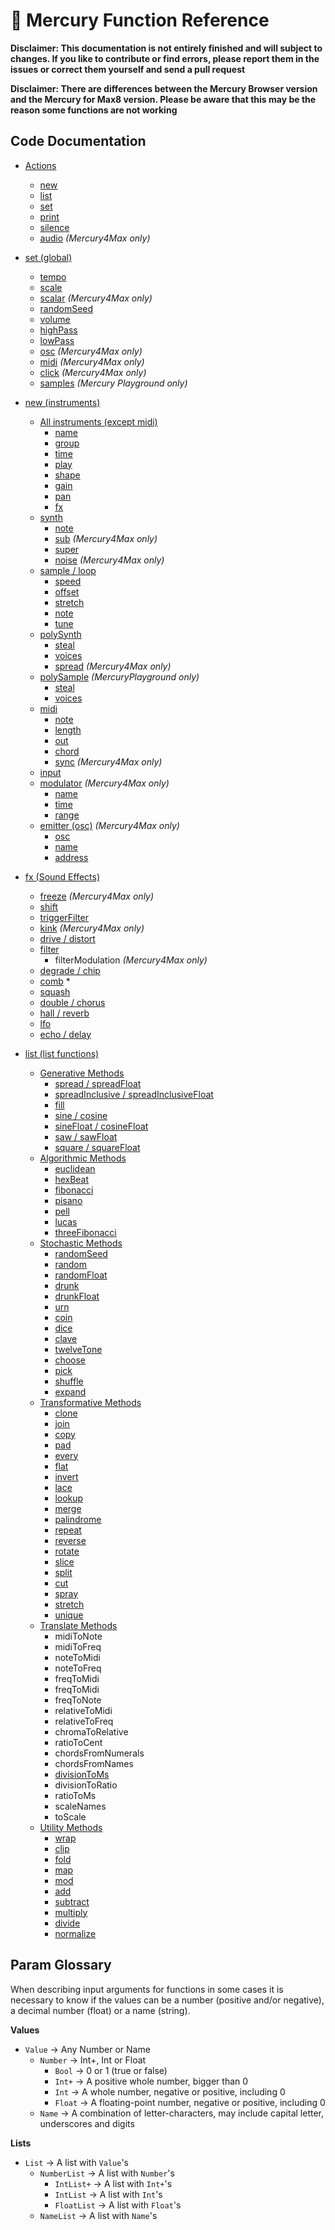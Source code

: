 # 📖 Mercury Function Reference

**Disclaimer: This documentation is not entirely finished and will subject to changes. If you like to contribute or find errors, please report them in the issues or correct them yourself and send a pull request**

**Disclaimer: There are differences between the Mercury Browser version and the Mercury for Max8 version. Please be aware that this may be the reason some functions are not working**

## Code Documentation

- [Actions](./00-general.md)
	- [new](./00-general.md#new)
	- [list](./00-general.md#list)
	- [set](./00-general.md#set)
	- [print](./00-general.md#print)
	- [silence](./00-general.md#silence)
	- [audio](./00-general.md#audio)  *(Mercury4Max only)*

- [set (global)](./01-global.md)
	- [tempo](./01-global.md#tempo)
	- [scale](./01-global.md#scale)
	- [scalar](./01-global.md#scalar)  *(Mercury4Max only)*
	- [randomSeed](./01-global.md#randomseed)
	- [volume](./01-global.md#volume)
	- [highPass](./01-global.md#highpass) 
	- [lowPass](./01-global.md#lowpass)
	- [osc](./01-global.md#osc)  *(Mercury4Max only)*
	- [midi](./01-global.md#midi-and-midiclock)  *(Mercury4Max only)*
	- [click](./01-global.md#click)  *(Mercury4Max only)*
	- [samples](./01-global.md#samples) *(Mercury Playground only)*

- [new (instruments)](./02-instrument.md)
	- [All instruments (except midi)](./02-instrument.md#all-instruments)
		- [name](./02-instrument.md#name)
		- [group](./02-instrument.md#group)
		- [time](./02-instrument.md#time)
		- [play](./02-instrument.md#play)
		- [shape](./02-instrument.md#shape)
		- [gain](./02-instrument.md#gain)
		- [pan](./02-instrument.md#pan)
		- [fx](./02-instrument.md#fx)
	- [synth](./02-instrument.md#synth)
		- [note](./02-instrument.md#note)
		<!-- - [useDetune](./02-instrument.md#usedetune) *removed* -->
		<!-- - [wave2](./02-instrument.md#wave2) -->
		- [sub](./02-instrument.md#sub) *(Mercury4Max only)*
		- [super](./02-instrument.md#super)
		- [noise](./02-instrument.md#noise) *(Mercury4Max only)*
	- [sample / loop](./02-instrument.md#sample-and-loop)
		- [speed](./02-instrument.md#speed)
		- [offset](./02-instrument.md#offset)
		<!-- - [useNote](./02-instrument.md#usenote) -->
		- [stretch](./02-instrument.md#stretch)
		- [note](./02-instrument.md#note-1)
		- [tune](./02-instrument.md#tune)
	- [polySynth](./02-instrument.md#polysynth)
		- [steal](./02-instrument.md#steal) 
		- [voices](./02-instrument.md#voices)
		- [spread](./02-instrument.md#spread) *(Mercury4Max only)*
	- [polySample](./02-instrument.md#polysample) *(MercuryPlayground only)*
		- [steal](./02-instrument.md#steal) 
		- [voices](./02-instrument.md#voices)
	- [midi](./02-instrument.md#midi)
		- [note](./02-instrument.md#note-2)
		- [length](./02-instrument.md#length)
		- [out](./02-instrument.md#out)
		- [chord](./02-instrument.md#chord)
		- [sync](./02-instrument.md#sync) *(Mercury4Max only)*
	- [input](./02-instrument.md#input)
	- [modulator](./02-instrument.md#modulator) *(Mercury4Max only)*
		- [name](./02-instrument.md#modulator-name)
		- [time](./02-instrument.md#modulator-time)
		- [range](./02-instrument.mdmodulator-range)
	- [emitter (osc)](./03-emitter.md) *(Mercury4Max only)*
		- [osc](./03-emitter.md#osc)
		- [name](./03-emitter.md#name)
		- [address](./03-emitter.md#address)

- [fx (Sound Effects)](./04-fx.md)
	- [freeze](./04-fx.md#freeze)  *(Mercury4Max only)*
	- [shift](./04-fx.md#shift)
	- [triggerFilter](./04-fx.md#envFilter)
	- [kink](./04-fx.md#kink)  *(Mercury4Max only)*
	- [drive / distort](./04-fx.md#distort)
	- [filter](./04-fx.md#filter) 
		- filterModulation *(Mercury4Max only)*
	- [degrade / chip](./04-fx.md#degrade)
	- [comb](./04-fx.md#comb) \*
	- [squash](./04-fx.md#squash)
	- [double / chorus](./04-fx.md#double--chorus)
	- [hall / reverb](./04-fx.md#reverb)
	- [lfo](./04-fx.md#lfo)
	- [echo / delay](./04-fx.md#delay)

- [list (list functions)](./05-ring.md)
	- [Generative Methods](./05-ring.md#generative-methods)
		- [spread / spreadFloat](./05-ring.md#spread-spreadfloat)
		- [spreadInclusive / spreadInclusiveFloat](./05-ring.md#spreadInclusive-spreadInclusiveFloat)
		- [fill](./05-ring.md#fill)
		- [sine / cosine](./05-ring.md#sine-cosine)
		- [sineFloat / cosineFloat](./05-ring.md#sineFloat-cosineFloat)
		- [saw / sawFloat](./05-ring.md#saw-sawFloat)
		- [square / squareFloat](./05-ring.md#square-squareFloat)
	- [Algorithmic Methods](./05-ring.md#algorithmic-methods)
		- [euclidean](./05-ring.md#euclidean)
		- [hexBeat](./05-ring.md#hexbeat)
		- [fibonacci](./05-ring.md#fibonacci)
		- [pisano](./05-ring.md#pisano)
		- [pell](./05-ring.md#pell)
		- [lucas](./05-ring.md#lucas)
		- [threeFibonacci](./05-ring.md#threefibonacci)
	- [Stochastic Methods](./05-ring.md#stochastic-methods)
		- [randomSeed](./05-ring.md#randomseed)
		- [random](./05-ring.md#random)
		- [randomFloat](./05-ring.md#randomfloat)
		- [drunk](./05-ring.md#drunk)
		- [drunkFloat](./05-ring.md#drunkfloat)
		- [urn](./05-ring.md#urn)
		- [coin](./05-ring.md#coin)
		- [dice](./05-ring.md#dice)
		- [clave](./05-ring.md#clave)
		- [twelveTone](./05-ring.md#twelvetone)
		- [choose](./05-ring.md#choose)
		- [pick](./05-ring.md#pick)
		- [shuffle](./05-ring.md#shuffle)
		- [expand](./05-ring.md#expand)
	- [Transformative Methods](./05-ring.md#transformative-methods)
		- [clone](./05-ring.md#clone)
		- [join](./05-ring.md#combine)
		- [copy](./05-ring.md#copy)
		- [pad](./05-ring.md#pad)
		- [every](./05-ring.md#every)
		- [flat](./05-ring.md#flat)
		- [invert](./05-ring.md#invert)
		- [lace](./05-ring.md#lace)
		- [lookup](./05-ring.md#lookup)
		- [merge](./05-ring.md#merge)
		- [palindrome](./05-ring.md#palindrome)
		- [repeat](./05-ring.md#repeat)
		- [reverse](./05-ring.md#reverse)
		- [rotate](./05-ring.md#rotate)
		- [slice](./05-ring.md#slice)
		- [split](./05-ring.md#split)
		- [cut](./05-ring.md#cut)
		- [spray](./05-ring.md#spray)
		- [stretch](./05-ring.md#stretch)
		- [unique](./05-ring.md#unique)
	- [Translate Methods](./05-ring.md#translate-methods)
		- midiToNote
		- midiToFreq
		- noteToMidi
		- noteToFreq
		- freqToMidi
		- freqToMidi
		- freqToNote
		- relativeToMidi
		- relativeToFreq
		- chromaToRelative 
		- ratioToCent
		- chordsFromNumerals
		- chordsFromNames
		- [divisionToMs](./05-ring.md#divisiontoms)
		- divisionToRatio
		- ratioToMs
		- scaleNames
		- toScale
	- [Utility Methods](./05-ring.md#utility-methods)
		- [wrap](./05-ring.md#wrap)
		- [clip](./05-ring.md#clip)
		- [fold](./05-ring.md#fold)
		- [map](./05-ring.md#map)
		- [mod](./05-ring.md#mod)
		- [add](./05-ring.md#add)
		- [subtract](./05-ring.md#subtract)
		- [multiply](./05-ring.md#multiply)
		- [divide](./05-ring.md#divide)
		- [normalize](./05-ring.md#normalize)


## Param Glossary

When describing input arguments for functions in some cases it is necessary to know if the values can be a number (positive and/or negative), a decimal number (float) or a name (string).

**Values**

- `Value` -> Any Number or Name
	- `Number` -> Int+, Int or Float
		- `Bool` -> 0 or 1 (true or false)
		- `Int+` -> A positive whole number, bigger than 0
		- `Int` -> A whole number, negative or positive, including 0
		- `Float` -> A floating-point number, negative or positive, including 0
	- `Name` -> A combination of letter-characters, may include capital letter, underscores and digits

**Lists**

- `List` -> A list with `Value`'s
	- `NumberList` -> A list with `Number`'s
		- `IntList+` -> A list with `Int+`'s
		- `IntList` -> A list with `Int`'s
		- `FloatList` -> A list with `Float`'s
	- `NameList` -> A list with `Name`'s
